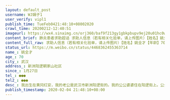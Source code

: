 ```yaml
---
layout: default_post
username: WJ娟子1
user_verify: vipl1
publish_time: TueFeb0421:48:10+08002020
crawl_time: 20200212-12:40:51
imageurl: https://wx4.sinaimg.cn/orj360/baf9f213gy1gbkpbupv9ej20u01hc0wf.jpg,https://wx4.sinaimg.cn/orj360/baf9f213gy1gbkpbudvd3j20mn14awgw.jpg,https://wx2.sinaimg.cn/orj360/baf9f213gy1gbkpbv2mmhj20jn0yw412.jpg,https://wx3.sinaimg.cn/orj360/baf9f213gy1gbkpbvc953j20lt12rmz9.jpg
content_brief: 肺炎患者求助超话 求助人信息（若有相关化验单，请上传图片）【姓名】姚全才【年龄】70【所在城市】武汉【所在小区、社区】新洲阳逻朝家山社区【患病时间】1月27日【联系方式】●●●【其他紧急联系人】●●●【病情描述】 我出生在黄冈红安，我的老公是武汉市新洲阳逻街的。我 ...全文
content_full_raw: 求助人信息（若有相关化验单，请上传图片）【姓名】姚全才【年龄】70【所在城市】武汉【所在小区、社区】新洲阳逻朝家山社区【患病时间】1月27日【联系方式】●●●【其他紧急联系人】●●●【病情描述】我出生在黄冈红安，我的老公是武汉市新洲阳逻街的。我的公公婆婆住在阳逻街上。公公1月27号开始身上畏冷，当时以为是感冒，但也怕是新冠肺炎，所以立即买了感冒药和莲花清瘟吃，到1月31日开始低烧，然后去了阳逻中山医院查血，当天CT室进行消毒未做CT，2.1日依然低烧37.5度，又去医院排队做CT，CT显示双肺病毒性感染，被定为新冠肺炎高度疑似，因为医院不收病人，被劝回家自行隔离，然后烧到了38.5度，期间一直高烧不退。2.3日晚上高烧39.3度，一直退不下来，然后开始胸闷气喘，全身乏力，胃口不好。没有办法我们到处打120，直到晚上11点多才叫上一辆120去医院打了吊瓶，但依然还是高烧不退，全身乏力，胸闷气喘，还伴有咳嗽。到今天4号我的公公依然高烧不退，症状越来越多了。早上又去阳逻中山医院排队，CT检查双肺感染已经比第一次严重很多，但依然住不了院，就打了吊瓶，折腾到晚上8点多才回家，一整天没有休息过，中间饭也没有吃。我和我老公还有姑姐一家都在武汉市中心区内，因为封路根本回去不了。只有两个老人自己一路奔波。3号我的婆婆也出现了畏冷头痛症状，但因为要照顾公公，也顾不上自己了。我们和姑姐打遍了社区电话，街道办事处电话，新洲所有定点发热医院的电话都被告知做不了核酸检测，住不了院。只能给报上去等。公公有多年的高血压和糖尿病史，属于高危人群。恳求大家帮我扩散转发，我的电话：●●●。恳求好心人帮帮我吧！！！@老陶在路上@财新网@凤凰网@武汉新闻@武汉晚报@爱美食铿经@八组吃瓜少女@广州日报@人民日报@今日头条@环球时报
status_url: https://m.weibo.cn/status/4468362455363714
name_: 姚全才
age_: 70
city_: 武汉
address_: 新洲阳逻朝家山社区
since_: 1月27日
tel_: ●●●
tel2_: ●●●
desc_: 我出生在黄冈红安，我的老公是武汉市新洲阳逻街的。我的公公婆婆住在阳逻街上。公公1月27号开始身上畏冷，当时以为是感冒，但也怕是新冠肺炎，所以立即买了感冒药和莲花清瘟吃，到1月31日开始低烧，然后去了阳逻中山医院查血，当天CT室进行消毒未做CT，2.1日依然低烧37.5度，又去医院排队做CT，CT显示双肺病毒性感染，被定为新冠肺炎高度疑似，因为医院不收病人，被劝回家自行隔离，然后烧到了38.5度，期间一直高烧不退。2.3日晚上高烧39.3度，一直退不下来，然后开始胸闷气喘，全身乏力，胃口不好。没有办法我们到处打120，直到晚上11点多才叫上一辆120去医院打了吊瓶，但依然还是高烧不退，全身乏力，胸闷气喘，还伴有咳嗽。到今天4号我的公公依然高烧不退，症状越来越多了。早上又去阳逻中山医院排队，CT检查双肺感染已经比第一次严重很多，但依然住不了院，就打了吊瓶，折腾到晚上8点多才回家，一整天没有休息过，中间饭也没有吃。我和我老公还有姑姐一家都在武汉市中心区内，因为封路根本回去不了。只有两个老人自己一路奔波。3号我的婆婆也出现了畏冷头痛症状，但因为要照顾公公，也顾不上自己了。我们和姑姐打遍了社区电话，街道办事处电话，新洲所有定点发热医院的电话都被告知做不了核酸检测，住不了院。只能给报上去等。公公有多年的高血压和糖尿病史，属于高危人群。恳求大家帮我扩散转发，我的电话●●●。恳求好心人帮帮我吧！！！@老陶在路上@财新网@凤凰网@武汉新闻@武汉晚报@爱美食铿经@八组吃瓜少女@广州日报@人民日报@今日头条@环球时报
publish_timestamp: 2020-02-04 21:48:10+08:00
---
```

